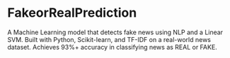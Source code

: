 # FakeorRealPrediction
A Machine Learning model that detects fake news using NLP and a Linear SVM. Built with Python, Scikit-learn, and TF-IDF on a real-world news dataset. Achieves 93%+ accuracy in classifying news as REAL or FAKE.
